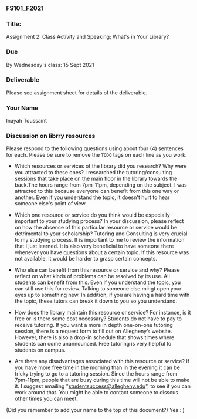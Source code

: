 ### FS101_F2021

### Title:
Assignment 2: Class Activity and Speaking; What's in Your Library?

### Due
By Wednesday's class: 15 Sept 2021

### Deliverable

Please see assignment sheet for details of the deliverable.


### Your Name
Inayah Toussaint





### Discussion on librry resources
Please respond to the following questions using about four (4) sentences for each. Please be sure to remove the `TODO` tags on each line as you work.


 - Which resources or services of the library did you research? Why were you attracted to these ones?
  I researched the tutoring/consulting sessions that take place on the main floor in the library towards the back.The hours range from 7pm-11pm, depending on the subject. I was attracted to this because everyone can benefit from this one way or another. Even if you understand the topic, it doesn't hurt to hear someone else's point of view.



 - Which one resource or service do you think would be especially important to your studying process? In your discussion, please reflect on how the absence of this particular resource or service would be detrimental to your scholarship?
 Tutoring and Consulting is very crucial to my studying process. It is important to me to review the information that I just learned. It is also very beneficial to have someone there whenever you have questions about a certain topic. If this resource was not available, it would be harder to grasp certain concepts.



 - Who else can benefit from this resource or service and why? Please reflect on what kinds of problems can be resolved by its use.
All students can benefit from this. Even if you understand the topic, you can still use this for review. Talking to someone else mihgt open your eyes up to something new. In addition, if you are having a hard time with the topic, these tutors can break it down to you so you understand.


 - How does the library maintain this resource or service? For instance, is it free or is there some cost necessary?
Students do not have to pay to receive tutoring. If you want a more in depth one-on-one tutoring session, there is a request form to fill out on Allegheny’s website. However, there is also a drop-in schedule that shows times where students can come unannounced. Free tutoring is very helpful to students on campus.



 - Are there any disadvantages associated with this resource or service?
If you have more free time in the morning than in the evening it can be tricky trying to go to a tutoring session. Since the hours range from 7pm-11pm, people that are busy during this time will not be able to make it. I suggest emailing 
"studentsuccess@allegheny.edu", to see if you can work around that. You might be able to contact someone to disscus other times you can meet.


(Did you remember to add your name to the top of this document?) Yes : )

